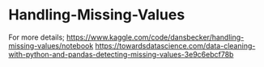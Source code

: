 # Handling-Missing-Values

For more details;
https://www.kaggle.com/code/dansbecker/handling-missing-values/notebook
https://towardsdatascience.com/data-cleaning-with-python-and-pandas-detecting-missing-values-3e9c6ebcf78b
